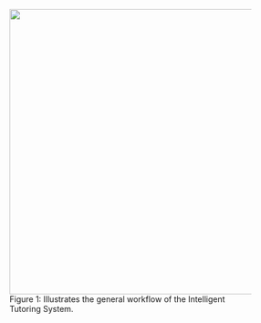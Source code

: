 <figure id="fig:its-workflow">
  <img src="../icons/its-workflow.png" width="1000", height="500">
  <figcaption>Figure 1: Illustrates the general workflow of the Intelligent Tutoring System.</figcaption>
</figure>
